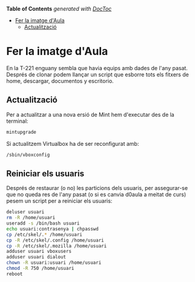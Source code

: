 <!-- START doctoc generated TOC please keep comment here to allow auto update -->
<!-- DON'T EDIT THIS SECTION, INSTEAD RE-RUN doctoc TO UPDATE -->
**Table of Contents**  *generated with [DocToc](https://github.com/thlorenz/doctoc)*

- [Fer la imatge d'Aula](#fer-la-imatge-daula)
  - [Actualització](#actualitzaci%C3%B3)

<!-- END doctoc generated TOC please keep comment here to allow auto update -->

# Fer la imatge d'Aula
En la T-221 enguany sembla que havia equips amb dades de l'any pasat. Després de clonar podem llançar un script que esborre tots els fitxers de home, descargar, documentos y escritorio.

## Actualització
Per a actualitzar a una nova ersió de Mint hem d'executar des de la terminal:
```bash
mintupgrade
```

Si actualitzem Virtualbox ha de ser reconfigurat amb:
```bash
/sbin/vboxconfig
```

## Reiniciar els usuaris
Després de restaurar (o no) les particions dels usuaris, per assegurar-se que no queda res de l'any pasat (o si es canvia d0aula a meitat de curs) pesem un script per a reiniciar els usuaris:
```bash
deluser usuari
rm -R /home/usuari
useradd -s /bin/bash usuari
echo usuari:contrasenya | chpasswd
cp /etc/skel/.* /home/usuari
cp -R /etc/skel/.config /home/usuari
cp -R /etc/skel/.mozilla /home/usuari
adduser usuari vboxusers
adduser usuari dialout
chown -R usuari:usuari /home/usuari
chmod -R 750 /home/usuari
reboot
```

